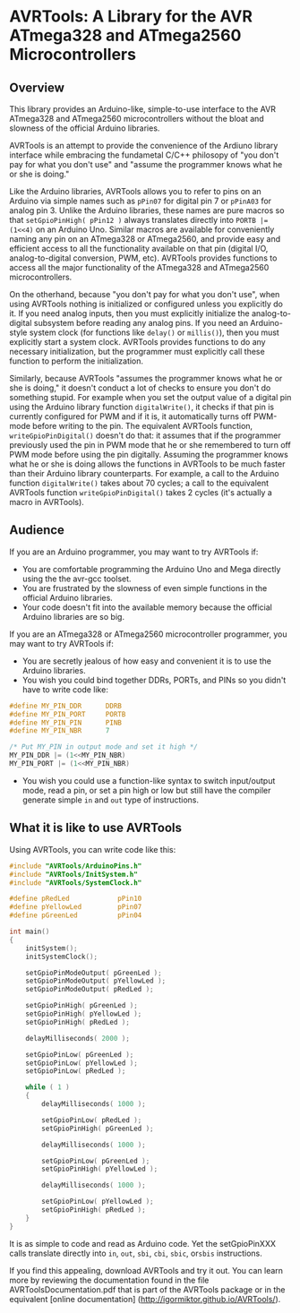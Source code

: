 # AVRTools: A Library for the AVR ATmega328 and ATmega2560 Microcontrollers #

## Overview ##

This library provides an Arduino-like, simple-to-use interface to the AVR ATmega328 and ATmega2560 microcontrollers
without the bloat and slowness of the official Arduino libraries.

AVRTools is an attempt to provide the convenience of the Ardiuno library interface while embracing the fundametal C/C++
philosopy of "you don't pay for what you don't use" and "assume the programmer knows what he or she is doing."

Like the Arduino libraries, AVRTools allows you to refer to pins on an Arduino via simple names such as `pPin07` for
digital pin 7 or `pPinA03` for analog pin 3.  Unlike the Arduino libraries, these names are pure macros so that
`setGpioPinHigh( pPin12 )` always translates directly into `PORTB |= (1<<4)` on an Arduino Uno.  Similar macros are
available for conveniently naming any pin on an ATmega328 or ATmega2560, and provide easy and efficient access to all
the functionality available on that pin (digital I/O, analog-to-digital conversion, PWM, etc).  AVRTools provides
functions to access all the major functionality of the ATmega328 and ATmega2560 microcontrollers.

On the otherhand, because "you don't pay for what you don't use", when using AVRTools nothing is initialized or configured unless
you explicitly do it.  If you need analog inputs, then you must explicitly initialize the analog-to-digital subsystem before
reading any analog pins.  If you need an Arduino-style system clock (for functions like `delay()` or `millis()`), then
you must explicitly start a system clock.  AVRTools provides functions to do any necessary initialization, but the
programmer must explicitly call these function to perform the initialization.

Similarly, because AVRTools "assumes the programmer knows what he or she is doing," it doesn't conduct a lot of checks
to ensure you don't do something stupid.  For example when you set the output value of a digital pin using the Arduino library
function `digitalWrite()`, it checks if that pin is currently configured for PWM and if it is, it automatically turns off PWM-mode
before writing to the pin. The equivalent AVRTools function, `writeGpioPinDigital()` doesn't do that:  it assumes that if
the programmer previously used the pin in PWM mode that he or she remembered to turn off PWM mode before using the
pin digitally.  Assuming the programmer knows what he or she is doing allows the functions in AVRTools to be much faster
than their Arduino library counterparts.  For example, a call to the Arduino function `digitalWrite()` takes about 70 cycles;
a call to the equivalent AVRTools function `writeGpioPinDigital()` takes
2 cycles (it's actually a macro in AVRTools).

## Audience ##

If you are an Arduino programmer, you may want to try AVRTools if:
- You are comfortable programming the Arduino Uno and Mega directly using the the avr-gcc toolset.
- You are frustrated by the slowness of even simple functions in the official Arduino libraries.
- Your code doesn't fit into the available memory because the official Arduino libraries are so big.

If you are an ATmega328 or ATmega2560 microcontroller programmer, you may want to try AVRTools if:
- You are secretly jealous of how easy and convenient it is to use the Arduino libraries.
- You wish you could bind together DDRs, PORTs, and PINs so you didn't have to write code like:

```C
#define MY_PIN_DDR      DDRB
#define MY_PIN_PORT     PORTB
#define MY_PIN_PIN      PINB
#define MY_PIN_NBR      7

/* Put MY_PIN in output mode and set it high */
MY_PIN_DDR |= (1<<MY_PIN_NBR)
MY_PIN_PORT |= (1<<MY_PIN_NBR)
```

- You wish you could use a function-like syntax to switch input/output mode, read a pin, or set a pin high or low but still have the compiler generate simple `in` and `out` type of instructions.


## What it is like to use AVRTools ##

Using AVRTools, you can write code like this:

~~~C
#include "AVRTools/ArduinoPins.h"
#include "AVRTools/InitSystem.h"
#include "AVRTools/SystemClock.h"

#define pRedLed            pPin10
#define pYellowLed         pPin07
#define pGreenLed          pPin04

int main()
{
    initSystem();
    initSystemClock();

    setGpioPinModeOutput( pGreenLed );
    setGpioPinModeOutput( pYellowLed );
    setGpioPinModeOutput( pRedLed );

    setGpioPinHigh( pGreenLed );
    setGpioPinHigh( pYellowLed );
    setGpioPinHigh( pRedLed );

    delayMilliseconds( 2000 );

    setGpioPinLow( pGreenLed );
    setGpioPinLow( pYellowLed );
    setGpioPinLow( pRedLed );

    while ( 1 )
    {
        delayMilliseconds( 1000 );

        setGpioPinLow( pRedLed );
        setGpioPinHigh( pGreenLed );

        delayMilliseconds( 1000 );

        setGpioPinLow( pGreenLed );
        setGpioPinHigh( pYellowLed );

        delayMilliseconds( 1000 );

        setGpioPinLow( pYellowLed );
        setGpioPinHigh( pRedLed );
    }
}
~~~

It is as simple to code and read as Arduino code.  Yet the setGpioPinXXX calls
translate directly into `in`, `out`, `sbi`, `cbi`, `sbic`, or`sbis` instructions.

If you find this appealing, download AVRTools and try it out.  You can learn
more by reviewing the documentation found in the file AVRToolsDocumentation.pdf
that is part of the AVRTools package or in the equivalent
[online documentation] (http://igormiktor.github.io/AVRTools/).



